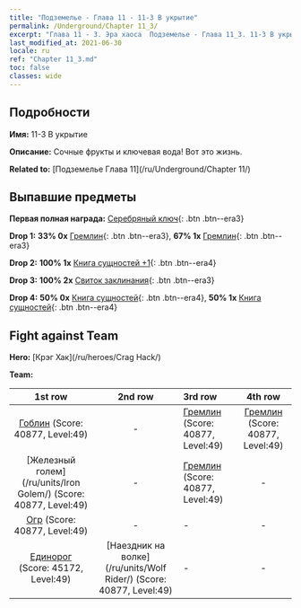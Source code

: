 ```yaml
---
title: "Подземелье - Глава 11 - 11-3 В укрытие"
permalink: /Underground/Chapter 11_3/
excerpt: "Глава 11 - 3. Эра хаоса  Подземелье - Глава 11_3. 11-3 В укрытие"
last_modified_at: 2021-06-30
locale: ru
ref: "Chapter 11_3.md"
toc: false
classes: wide
---
```


## Подробности

 **Имя:** 11-3 В укрытие

 **Описание:** Сочные фрукты и ключевая вода! Вот это жизнь.

 **Related to:** [Подземелье Глава 11](/ru/Underground/Chapter 11/)

## Выпавшие предметы

 **Первая полная награда:** [Серебряный ключ](/ItemsRU/con_693/){: .btn .btn--era3}

 **Drop 1:** **33% 0x** [Гремлин](/ItemsRU/unt_235/){: .btn .btn--era3}, **67% 1x** [Гремлин](/ItemsRU/unt_235/){: .btn .btn--era3}

 **Drop 2:** **100% 1x** [Книга сущностей +1](/ItemsRU/mat_46/){: .btn .btn--era4}

 **Drop 3:** **100% 2x** [Свиток заклинания](/ItemsRU/con_694/){: .btn .btn--era3}

 **Drop 4:** **50% 0x** [Книга сущностей](/ItemsRU/mat_39/){: .btn .btn--era4}, **50% 1x** [Книга сущностей](/ItemsRU/mat_39/){: .btn .btn--era4}


## Fight against Team
 **Hero:** [Крэг Хак](/ru/heroes/Crag Hack/)

 **Team:**


  | 1st row | 2nd row | 3rd row | 4th row |
  |:----:|:----:|:----|:----:|
  | [Гоблин](/ru/units/Goblin/) (Score: 40877, Level:49)  | - | [Гремлин](/ru/units/Gremlin/) (Score: 40877, Level:49)  | [Гремлин](/ru/units/Gremlin/) (Score: 40877, Level:49)  |
  | [Железный голем](/ru/units/Iron Golem/) (Score: 40877, Level:49)  | - | [Гремлин](/ru/units/Gremlin/) (Score: 40877, Level:49)  | - |
  | [Огр](/ru/units/Ogre/) (Score: 40877, Level:49)  | - | - | - |
  | [Единорог](/ru/units/Unicorn/) (Score: 45172, Level:49)  | [Наездник на волке](/ru/units/Wolf Rider/) (Score: 40877, Level:49)  | - | - |


